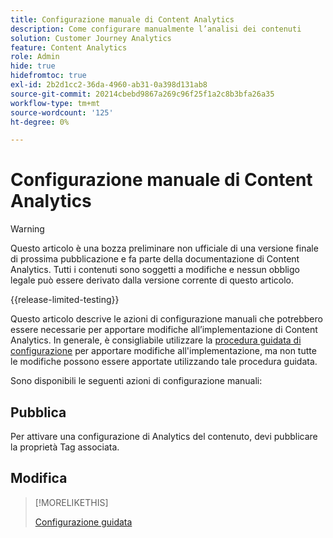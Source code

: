 ```yaml
---
title: Configurazione manuale di Content Analytics
description: Come configurare manualmente l’analisi dei contenuti
solution: Customer Journey Analytics
feature: Content Analytics
role: Admin
hide: true
hidefromtoc: true
exl-id: 2b2d1cc2-36da-4960-ab31-0a398d131ab8
source-git-commit: 20214cbebd9867a269c96f25f1a2c8b3bfa26a35
workflow-type: tm+mt
source-wordcount: '125'
ht-degree: 0%

---
```


# Configurazione manuale di Content Analytics

>[!WARNING]
>
>Questo articolo è una bozza preliminare non ufficiale di una versione finale di prossima pubblicazione e fa parte della documentazione di Content Analytics. Tutti i contenuti sono soggetti a modifiche e nessun obbligo legale può essere derivato dalla versione corrente di questo articolo.
>

{{release-limited-testing}}

Questo articolo descrive le azioni di configurazione manuali che potrebbero essere necessarie per apportare modifiche all’implementazione di Content Analytics. In generale, è consigliabile utilizzare la [procedura guidata di configurazione](guided.md) per apportare modifiche all&#39;implementazione, ma non tutte le modifiche possono essere apportate utilizzando tale procedura guidata.

Sono disponibili le seguenti azioni di configurazione manuali:

## Pubblica

Per attivare una configurazione di Analytics del contenuto, devi pubblicare la proprietà Tag associata.


## Modifica

>[!MORELIKETHIS]
>
>[Configurazione guidata](guided.md)
>